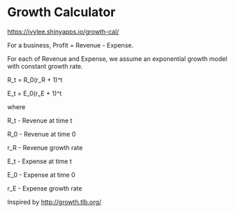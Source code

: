 Growth Calculator
=================
https://ivylee.shinyapps.io/growth-cal/

For a business, Profit = Revenue - Expense.

For each of Revenue and Expense, we assume an exponential growth model with constant growth rate.

R_t = R_0(r_R + 1)^t

E_t = E_0(r_E + 1)^t

where

R_t - Revenue at time t

R_0 - Revenue at time 0

r_R - Revenue growth rate

E_t - Expense at time t

E_0 - Expense at time 0

r_E - Expense growth rate


Inspired by http://growth.tlb.org/
